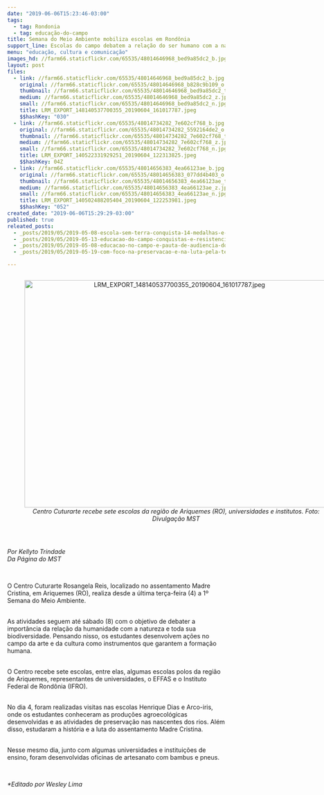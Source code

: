 ```yaml
---
date: "2019-06-06T15:23:46-03:00"
tags:
  - tag: Rondonia
  - tag: educação-do-campo
title: Semana do Meio Ambiente mobiliza escolas em Rondônia
support_line: Escolas do campo debatem a relação do ser humano com a natureza
menu: "educação, cultura e comunicação"
images_hd: //farm66.staticflickr.com/65535/48014646968_bed9a85dc2_b.jpg
layout: post
files:
  - link: //farm66.staticflickr.com/65535/48014646968_bed9a85dc2_b.jpg
    original: //farm66.staticflickr.com/65535/48014646968_b828c9b109_o.jpg
    thumbnail: //farm66.staticflickr.com/65535/48014646968_bed9a85dc2_t.jpg
    medium: //farm66.staticflickr.com/65535/48014646968_bed9a85dc2_z.jpg
    small: //farm66.staticflickr.com/65535/48014646968_bed9a85dc2_n.jpg
    title: LRM_EXPORT_148140537700355_20190604_161017787.jpeg
    $$hashKey: "030"
  - link: //farm66.staticflickr.com/65535/48014734282_7e602cf768_b.jpg
    original: //farm66.staticflickr.com/65535/48014734282_5592164de2_o.jpg
    thumbnail: //farm66.staticflickr.com/65535/48014734282_7e602cf768_t.jpg
    medium: //farm66.staticflickr.com/65535/48014734282_7e602cf768_z.jpg
    small: //farm66.staticflickr.com/65535/48014734282_7e602cf768_n.jpg
    title: LRM_EXPORT_140522331929251_20190604_122313825.jpeg
    $$hashKey: 04Z
  - link: //farm66.staticflickr.com/65535/48014656383_4ea66123ae_b.jpg
    original: //farm66.staticflickr.com/65535/48014656383_077dd4b403_o.jpg
    thumbnail: //farm66.staticflickr.com/65535/48014656383_4ea66123ae_t.jpg
    medium: //farm66.staticflickr.com/65535/48014656383_4ea66123ae_z.jpg
    small: //farm66.staticflickr.com/65535/48014656383_4ea66123ae_n.jpg
    title: LRM_EXPORT_140502488205404_20190604_122253981.jpeg
    $$hashKey: "052"
created_date: "2019-06-06T15:29:29-03:00"
published: true
releated_posts:
  - _posts/2019/05/2019-05-08-escola-sem-terra-conquista-14-medalhas-e-3-trofeus-jogos-escolares.md
  - _posts/2019/05/2019-05-13-educacao-do-campo-conquistas-e-resistencia-popular.md
  - _posts/2019/05/2019-05-08-educacao-no-campo-e-pauta-de-audiencia-do-mst-com-governo-gaucho.md
  - _posts/2019/05/2019-05-19-com-foco-na-preservacao-e-na-luta-pela-terra-5o-edicao-da-jura-e-realizada-da-uft.md

---
```

<div style="text-align:center">
<figure class="image" style="display:inline-block"><img alt="LRM_EXPORT_148140537700355_20190604_161017787.jpeg" height="525" src="//farm66.staticflickr.com/65535/48014646968_bed9a85dc2_b.jpg" width="700" />
<figcaption><em>Centro Cuturarte recebe sete escolas da regi&atilde;o de Ariquemes (RO), universidades e institutos. Foto: Divulga&ccedil;&atilde;o MST</em></figcaption>
</figure>
</div>

<p>&nbsp;</p>

<p><em>Por Kellyto Trindade<br />
Da P&aacute;gina do MST</em></p>

<p>&nbsp;</p>

<p>O Centro Cuturarte Rosangela Reis, localizado no assentamento Madre Cristina, em Ariquemes (RO), realiza desde a &uacute;ltima ter&ccedil;a-feira (4) a 1&ordm; Semana do Meio Ambiente.&nbsp;</p>

<p><br />
As atividades seguem at&eacute; s&aacute;bado (8) com o objetivo de debater a import&acirc;ncia da rela&ccedil;&atilde;o da humanidade com a natureza e toda sua biodiversidade. Pensando nisso, os estudantes desenvolvem a&ccedil;&otilde;es no campo da arte e da cultura como instrumentos que garantem a forma&ccedil;&atilde;o humana.</p>

<p><br />
O Centro recebe sete escolas, entre elas, algumas escolas polos da regi&atilde;o de Ariquemes, representantes de universidades, o EFFAS e o Instituto Federal de Rond&ocirc;nia (IFRO).</p>

<p><br />
No dia 4, foram realizadas visitas nas escolas Henrique Dias e Arco-iris, onde os estudantes conheceram as produ&ccedil;&otilde;es agroecol&oacute;gicas desenvolvidas e as atividades de preserva&ccedil;&atilde;o nas nascentes dos rios. Al&eacute;m disso, estudaram a hist&oacute;ria e a luta do assentamento Madre Cristina.</p>

<p><br />
Nesse mesmo dia, junto com algumas universidades e institui&ccedil;&otilde;es de ensino, foram desenvolvidas oficinas de artesanato com bambus e pneus.</p>

<p>&nbsp;</p>

<p><em>*Editado por Wesley Lima</em></p>
